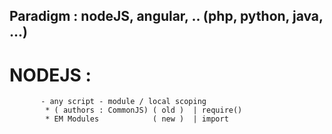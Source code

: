 ## Paradigm : nodeJS,  angular, .. (php, python, java, ...)

# NODEJS :
           - any script - module / local scoping
            * ( authors : CommonJS) ( old )  | require()
            * EM Modules            ( new )  | import 